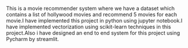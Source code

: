 This is a movie recommender system where we have a dataset which contains a list of hollywood movies and recommend 5 movies for each movie.I have implemented this project in python using jupyter notebook.I have implemented vectorization using scikit-learn techniques in this project.Also i have designed an end to end system for this project using Pycharm by streamlit.  
